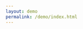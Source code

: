 ```yaml
---
layout: demo
permalink: /demo/index.html
---
```


<link rel="stylesheet" href="../classlessspearmint.css">
